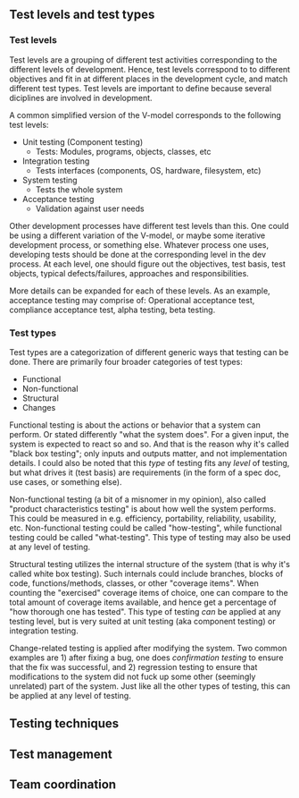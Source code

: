 ## Test levels and test types

### Test levels

Test levels are a grouping of different test activities corresponding to the different levels of development.
Hence, test levels correspond to to different objectives and fit in at different places in the development cycle, and match different test types.
Test levels are important to define because several diciplines are involved in development.

A common simplified version of the V-model corresponds to the following test levels:
* Unit testing (Component testing)
  * Tests: Modules, programs, objects, classes, etc
* Integration testing
  * Tests interfaces (components, OS, hardware, filesystem, etc)
* System testing
  * Tests the whole system
* Acceptance testing
  * Validation against user needs

Other development processes have different test levels than this.
One could be using a different variation of the V-model, or maybe some iterative development process, or something else.
Whatever process one uses, developing tests should be done at the corresponding level in the dev process.
At each level, one should figure out the objectives, test basis, test objects,  typical defects/failures, approaches and responsibilities.

More details can be expanded for each of these levels.
As an example, acceptance testing may comprise of: Operational acceptance test, compliance acceptance test, alpha testing, beta testing.

### Test types

Test types are a categorization of different generic ways that testing can be done.
There are primarily four broader categories of test types:
* Functional
* Non-functional
* Structural
* Changes

Functional testing is about the actions or behavior that a system can perform.
Or stated differently "what the system does".
For a given input, the system is expected to react so and so.
And that is the reason why it's called "black box testing"; only inputs and outputs matter, and not implementation details.
I could also be noted that this _type_ of testing fits any _level_ of testing, but what drives it (test basis) are requirements (in the form of a spec doc, use cases, or something else).

Non-functional testing (a bit of a misnomer in my opinion), also called "product characteristics testing" is about how well the system performs.
This could be measured in e.g. efficiency, portability, reliability, usability, etc.
Non-functional testing could be called "how-testing", while functional testing could be called "what-testing".
This type of testing may also be used at any level of testing.

Structural testing utilizes the internal structure of the system (that is why it's called white box testing).
Such internals could include branches, blocks of code, functions/methods, classes, or other "coverage items".
When counting the "exercised" coverage items of choice, one can compare to the total amount of coverage items available, and hence get a percentage of "how thorough one has tested".
This type of testing _can_ be applied at any testing level, but is very suited at unit testing (aka component testing) or integration testing.

Change-related testing is applied after modifying the system.
Two common examples are 1) after fixing a bug, one does _confirmation testing_ to ensure that the fix was successful, and 2) regression testing to ensure that modifications to the system did not fuck up some other (seemingly unrelated) part of the system.
Just like all the other types of testing, this can be applied at any level of testing.

## Testing techniques

## Test management

## Team coordination
